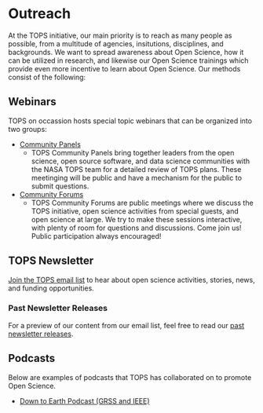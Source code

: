 # Outreach

At the TOPS initiative, our main priority is to reach as many people as possible, from a multitude of agencies, insitutions, disciplines, and backgrounds. We want to spread awareness about Open Science, how it can be utilized in research, and likewise our Open Science trainings which provide even more incentive to learn about Open Science.  Our methods consist of the following:

## Webinars

TOPS on occassion hosts special topic webinars that can be organized into two groups:

- [Community Panels](./Community_Panels)
  - TOPS Community Panels bring together leaders from the open science, open source software, and data science communities with the NASA TOPS team for a detailed review of TOPS plans. These meetinging will be public and have a mechanism for the public to submit questions.
- [Community Forums](./Community_Forums)
  - TOPS Community Forums are public meetings where we discuss the TOPS initiative, open science activities from special guests, and open science at large. We try to make these sessions interactive, with plenty of room for questions and discussions. Come join us! Public participation always encouraged!

## TOPS Newsletter

[Join the TOPS email list](https://nasa.github.io/Transform-to-Open-Science/signup/) to hear about open science activities, stories, news, and funding opportunities.

### Past Newsletter Releases
For a preview of our content from our email list, feel free to read our [past newsletter releases](../TOPS_Newsletter/).

## Podcasts
Below are examples of podcasts that TOPS has collaborated on to promote Open Science.

- [Down to Earth Podcast (GRSS and IEEE)](https://www.grss-ieee.org/down-to-earth-podcast/)